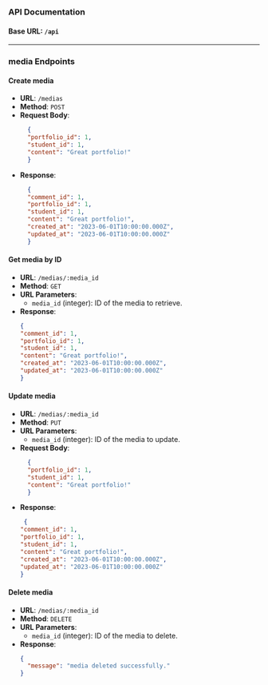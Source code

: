 
### API Documentation

#### Base URL: `/api`
---

### media Endpoints

#### Create media
- **URL**: `/medias`
- **Method**: `POST`
- **Request Body**:
  ```json
    {
    "portfolio_id": 1,
    "student_id": 1,
    "content": "Great portfolio!"
    }
  ```
- **Response**:
  ```json
    {
    "comment_id": 1,
    "portfolio_id": 1,
    "student_id": 1,
    "content": "Great portfolio!",
    "created_at": "2023-06-01T10:00:00.000Z",
    "updated_at": "2023-06-01T10:00:00.000Z"
    }

  ```

#### Get media by ID
- **URL**: `/medias/:media_id`
- **Method**: `GET`
- **URL Parameters**:
  - `media_id` (integer): ID of the media to retrieve.
- **Response**:
  ```json
  {
  "comment_id": 1,
  "portfolio_id": 1,
  "student_id": 1,
  "content": "Great portfolio!",
  "created_at": "2023-06-01T10:00:00.000Z",
  "updated_at": "2023-06-01T10:00:00.000Z"
  }
  ```

#### Update media
- **URL**: `/medias/:media_id`
- **Method**: `PUT`
- **URL Parameters**:
  - `media_id` (integer): ID of the media to update.
- **Request Body**:
  ```json
    {
    "portfolio_id": 1,
    "student_id": 1,
    "content": "Great portfolio!"
    }
  ```
- **Response**:
  ```json
   {
  "comment_id": 1,
  "portfolio_id": 1,
  "student_id": 1,
  "content": "Great portfolio!",
  "created_at": "2023-06-01T10:00:00.000Z",
  "updated_at": "2023-06-01T10:00:00.000Z"
  }
  ```

#### Delete media
- **URL**: `/medias/:media_id`
- **Method**: `DELETE`
- **URL Parameters**:
  - `media_id` (integer): ID of the media to delete.
- **Response**:
  ```json
  {
    "message": "media deleted successfully."
  }
  ```
